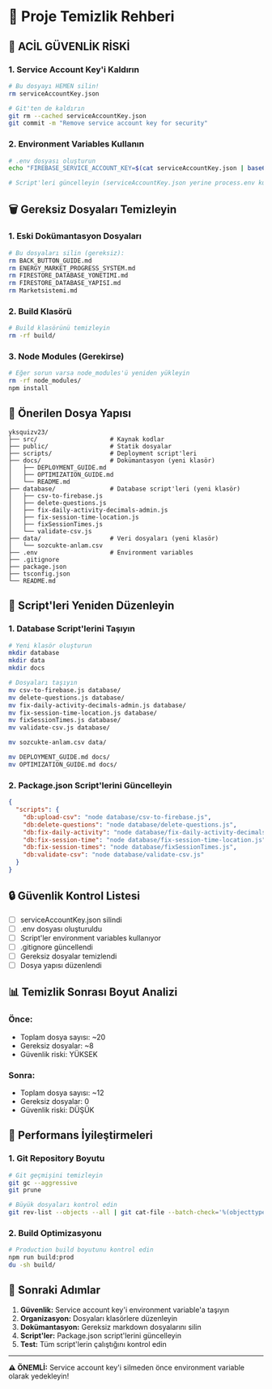 # 🧹 Proje Temizlik Rehberi

## 🚨 ACİL GÜVENLİK RİSKİ

### 1. Service Account Key'i Kaldırın
```bash
# Bu dosyayı HEMEN silin!
rm serviceAccountKey.json

# Git'ten de kaldırın
git rm --cached serviceAccountKey.json
git commit -m "Remove service account key for security"
```

### 2. Environment Variables Kullanın
```bash
# .env dosyası oluşturun
echo "FIREBASE_SERVICE_ACCOUNT_KEY=$(cat serviceAccountKey.json | base64)" > .env

# Script'leri güncelleyin (serviceAccountKey.json yerine process.env kullanın)
```

## 🗑️ Gereksiz Dosyaları Temizleyin

### 1. Eski Dokümantasyon Dosyaları
```bash
# Bu dosyaları silin (gereksiz):
rm BACK_BUTTON_GUIDE.md
rm ENERGY_MARKET_PROGRESS_SYSTEM.md
rm FIRESTORE_DATABASE_YONETIMI.md
rm FIRESTORE_DATABASE_YAPISI.md
rm Marketsistemi.md
```

### 2. Build Klasörü
```bash
# Build klasörünü temizleyin
rm -rf build/
```

### 3. Node Modules (Gerekirse)
```bash
# Eğer sorun varsa node_modules'ü yeniden yükleyin
rm -rf node_modules/
npm install
```

## 📁 Önerilen Dosya Yapısı

```
yksquizv23/
├── src/                    # Kaynak kodlar
├── public/                 # Statik dosyalar
├── scripts/                # Deployment script'leri
├── docs/                   # Dokümantasyon (yeni klasör)
│   ├── DEPLOYMENT_GUIDE.md
│   ├── OPTIMIZATION_GUIDE.md
│   └── README.md
├── database/               # Database script'leri (yeni klasör)
│   ├── csv-to-firebase.js
│   ├── delete-questions.js
│   ├── fix-daily-activity-decimals-admin.js
│   ├── fix-session-time-location.js
│   ├── fixSessionTimes.js
│   └── validate-csv.js
├── data/                   # Veri dosyaları (yeni klasör)
│   └── sozcukte-anlam.csv
├── .env                    # Environment variables
├── .gitignore
├── package.json
├── tsconfig.json
└── README.md
```

## 🔧 Script'leri Yeniden Düzenleyin

### 1. Database Script'lerini Taşıyın
```bash
# Yeni klasör oluşturun
mkdir database
mkdir data
mkdir docs

# Dosyaları taşıyın
mv csv-to-firebase.js database/
mv delete-questions.js database/
mv fix-daily-activity-decimals-admin.js database/
mv fix-session-time-location.js database/
mv fixSessionTimes.js database/
mv validate-csv.js database/

mv sozcukte-anlam.csv data/

mv DEPLOYMENT_GUIDE.md docs/
mv OPTIMIZATION_GUIDE.md docs/
```

### 2. Package.json Script'lerini Güncelleyin
```json
{
  "scripts": {
    "db:upload-csv": "node database/csv-to-firebase.js",
    "db:delete-questions": "node database/delete-questions.js",
    "db:fix-daily-activity": "node database/fix-daily-activity-decimals-admin.js",
    "db:fix-session-time": "node database/fix-session-time-location.js",
    "db:fix-session-times": "node database/fixSessionTimes.js",
    "db:validate-csv": "node database/validate-csv.js"
  }
}
```

## 🔒 Güvenlik Kontrol Listesi

- [ ] serviceAccountKey.json silindi
- [ ] .env dosyası oluşturuldu
- [ ] Script'ler environment variables kullanıyor
- [ ] .gitignore güncellendi
- [ ] Gereksiz dosyalar temizlendi
- [ ] Dosya yapısı düzenlendi

## 📊 Temizlik Sonrası Boyut Analizi

### Önce:
- Toplam dosya sayısı: ~20
- Gereksiz dosyalar: ~8
- Güvenlik riski: YÜKSEK

### Sonra:
- Toplam dosya sayısı: ~12
- Gereksiz dosyalar: 0
- Güvenlik riski: DÜŞÜK

## 🚀 Performans İyileştirmeleri

### 1. Git Repository Boyutu
```bash
# Git geçmişini temizleyin
git gc --aggressive
git prune

# Büyük dosyaları kontrol edin
git rev-list --objects --all | git cat-file --batch-check='%(objecttype) %(objectname) %(objectsize) %(rest)' | sed -n 's/^blob //p' | sort --numeric-sort --key=2 | tail -10
```

### 2. Build Optimizasyonu
```bash
# Production build boyutunu kontrol edin
npm run build:prod
du -sh build/
```

## 📝 Sonraki Adımlar

1. **Güvenlik:** Service account key'i environment variable'a taşıyın
2. **Organizasyon:** Dosyaları klasörlere düzenleyin
3. **Dokümantasyon:** Gereksiz markdown dosyalarını silin
4. **Script'ler:** Package.json script'lerini güncelleyin
5. **Test:** Tüm script'lerin çalıştığını kontrol edin

---

**⚠️ ÖNEMLİ:** Service account key'i silmeden önce environment variable olarak yedekleyin! 